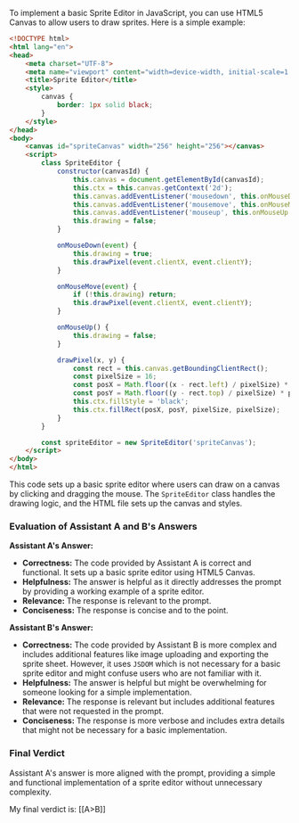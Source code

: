 
To implement a basic Sprite Editor in JavaScript, you can use HTML5 Canvas to allow users to draw sprites. Here is a simple example:

```html
<!DOCTYPE html>
<html lang="en">
<head>
    <meta charset="UTF-8">
    <meta name="viewport" content="width=device-width, initial-scale=1.0">
    <title>Sprite Editor</title>
    <style>
        canvas {
            border: 1px solid black;
        }
    </style>
</head>
<body>
    <canvas id="spriteCanvas" width="256" height="256"></canvas>
    <script>
        class SpriteEditor {
            constructor(canvasId) {
                this.canvas = document.getElementById(canvasId);
                this.ctx = this.canvas.getContext('2d');
                this.canvas.addEventListener('mousedown', this.onMouseDown.bind(this));
                this.canvas.addEventListener('mousemove', this.onMouseMove.bind(this));
                this.canvas.addEventListener('mouseup', this.onMouseUp.bind(this));
                this.drawing = false;
            }

            onMouseDown(event) {
                this.drawing = true;
                this.drawPixel(event.clientX, event.clientY);
            }

            onMouseMove(event) {
                if (!this.drawing) return;
                this.drawPixel(event.clientX, event.clientY);
            }

            onMouseUp() {
                this.drawing = false;
            }

            drawPixel(x, y) {
                const rect = this.canvas.getBoundingClientRect();
                const pixelSize = 16;
                const posX = Math.floor((x - rect.left) / pixelSize) * pixelSize;
                const posY = Math.floor((y - rect.top) / pixelSize) * pixelSize;
                this.ctx.fillStyle = 'black';
                this.ctx.fillRect(posX, posY, pixelSize, pixelSize);
            }
        }

        const spriteEditor = new SpriteEditor('spriteCanvas');
    </script>
</body>
</html>
```

This code sets up a basic sprite editor where users can draw on a canvas by clicking and dragging the mouse. The `SpriteEditor` class handles the drawing logic, and the HTML file sets up the canvas and styles.

### Evaluation of Assistant A and B's Answers

**Assistant A's Answer:**
- **Correctness:** The code provided by Assistant A is correct and functional. It sets up a basic sprite editor using HTML5 Canvas.
- **Helpfulness:** The answer is helpful as it directly addresses the prompt by providing a working example of a sprite editor.
- **Relevance:** The response is relevant to the prompt.
- **Conciseness:** The response is concise and to the point.

**Assistant B's Answer:**
- **Correctness:** The code provided by Assistant B is more complex and includes additional features like image uploading and exporting the sprite sheet. However, it uses `JSDOM` which is not necessary for a basic sprite editor and might confuse users who are not familiar with it.
- **Helpfulness:** The answer is helpful but might be overwhelming for someone looking for a simple implementation.
- **Relevance:** The response is relevant but includes additional features that were not requested in the prompt.
- **Conciseness:** The response is more verbose and includes extra details that might not be necessary for a basic implementation.

### Final Verdict
Assistant A's answer is more aligned with the prompt, providing a simple and functional implementation of a sprite editor without unnecessary complexity.

My final verdict is: [[A>B]]